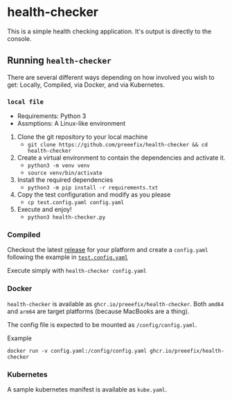 # health-checker

This is a simple health checking application. It's output is directly to the console.

## Running `health-checker`

There are several different ways depending on how involved you wish to get: Locally, Compiled, via Docker, and via Kubernetes.

### `local file`

- Requirements: Python 3
- Assmptions: A Linux-like environment

1. Clone the git repository to your local machine
   - `git clone https://github.com/preeefix/health-checker && cd health-checker`
2. Create a virtual environment to contain the dependencies and activate it.
   - `python3 -m venv venv`
   - `source venv/bin/activate`
3. Install the required dependencies
   - `python3 -m pip install -r requirements.txt`
4. Copy the test configuration and modify as you please
   - `cp test.config.yaml config.yaml`
5. Execute and enjoy!
   - `python3 health-checker.py`

### Compiled

Checkout the latest [release](https://github.com/preeefix/health-checker/releases) for your platform and create a `config.yaml` following the example in [`test.config.yaml`](./test.config.yaml)

Execute simply with `health-checker config.yaml`

### Docker

`health-checker` is available as `ghcr.io/preeefix/health-checker`. Both `amd64` and `arm64` are target platforms (because MacBooks are a thing).

The config file is expected to be mounted as `/config/config.yaml`.

Example
```
docker run -v config.yaml:/config/config.yaml ghcr.io/preeefix/health-checker
```

### Kubernetes

A sample kubernetes manifest is available as `kube.yaml`.